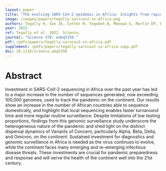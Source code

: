 ```yaml
---
layout: paper
title: "The evolving SARS-CoV-2 epidemic in Africa: Insights from rapidly expanding genomic surveillance"
image: /images/papers/tegally-sarscov2-in-africa.png
authors: Tegally H, San JE, Cotten M, Tegomoh B, Mboowa G, Martin DP, Baxter C, Moir M, Lambisia A, Diallo A, Amoako DG, Diagne MM, Sisay A, Zekri A-RN, Barakat A, Gueye A-S, Sangare AK, Ouedraogo A-S, Sow A, Musa AO, ..., Huddleston J, ..., Bedford T, ..., Ramphal Y, Bediako Y, Naidoo Y, Butera Y, de Laurent ZR, Ouma AEO, von Gottberg A, Githinji G, Moeti M, Tomori O, Sabeti PC, Sall AA, Oyola SO, Tebeje YK, Tessema SK, de Oliveira T, Happi C, Lessells R, Nkengasong J, Wilkinson E (395 authors).
year: 2022
ref: Tegally et al. 2022. Science.
journal: "Science 378: eabq5358."
pdf: /pdfs/papers/tegally-sarscov2-in-africa.pdf
supplement: /pdfs/papers/tegally-sarscov2-in-africa-supp.pdf
doi: 10.1126/science.abq5358
---
```


# Abstract

Investment in SARS-CoV-2 sequencing in Africa over the past year has led to a major increase in the number of sequences generated, now exceeding 100,000 genomes, used to track the pandemic on the continent. Our results show an increase in the number of African countries able to sequence domestically, and highlight that local sequencing enables faster turnaround time and more regular routine surveillance. Despite limitations of low testing proportions, findings from this genomic surveillance study underscore the heterogeneous nature of the pandemic and shed light on the distinct dispersal dynamics of Variants of Concern, particularly Alpha, Beta, Delta, and Omicron, on the continent. Sustained investment for diagnostics and genomic surveillance in Africa is needed as the virus continues to evolve, while the continent faces many emerging and re-emerging infectious disease threats. These investments are crucial for pandemic preparedness and response and will serve the health of the continent well into the 21st century.
